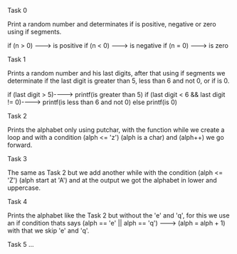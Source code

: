 Task 0

Print a random number and determinates if is positive, negative or zero
using if segments.

if (n > 0) ---> is positive
if (n < 0) ---> is negative
if (n = 0) ---> is zero

Task 1

Prints a random number and his last digits, after that using if segments
we determinate if the last digit is greater than 5, less than 6 and not 0, 
or if is 0.

if (last digit > 5)----> printf(is greater than 5)
if (last digit < 6 && last digit != 0)----> printf(is less than 6 and not 0)
else printf(is 0)

Task 2

Prints the alphabet only using putchar, with the function while we create a loop
and with a condition (alph <= 'z') (alph is a char) and (alph++) we go forward.

Task 3 

The same as Task 2 but we add another while with the condition (alph <= 'Z') (alph start at 'A')
and at the output we got the alphabet in lower and uppercase.

Task 4 

Prints the alphabet like the Task 2 but without the 'e' and 'q', for this we use an if condition
thats says (alph == 'e' || alph == 'q') ---> (alph = alph + 1) with that we skip 'e' and 'q'.

Task 5
...
